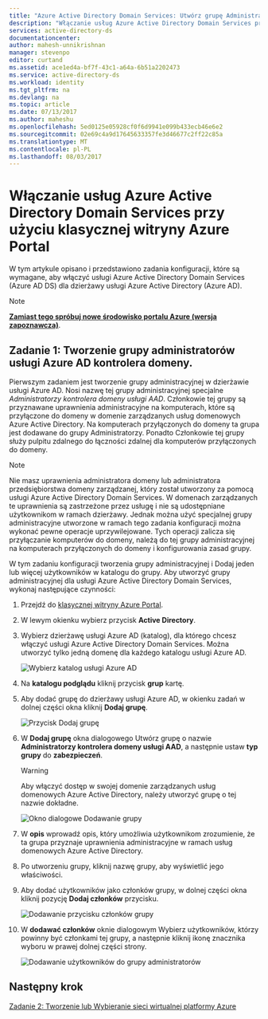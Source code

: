 ```yaml
---
title: "Azure Active Directory Domain Services: Utwórz grupę Administratorzy kontrolerów domeny usługi Azure AD | Dokumentacja firmy Microsoft"
description: "Włączanie usług Azure Active Directory Domain Services przy użyciu klasycznej witryny Azure Portal"
services: active-directory-ds
documentationcenter: 
author: mahesh-unnikrishnan
manager: stevenpo
editor: curtand
ms.assetid: ace1ed4a-bf7f-43c1-a64a-6b51a2202473
ms.service: active-directory-ds
ms.workload: identity
ms.tgt_pltfrm: na
ms.devlang: na
ms.topic: article
ms.date: 07/13/2017
ms.author: maheshu
ms.openlocfilehash: 5ed0125e05928cf0f6d9941e099b433ecb46e6e2
ms.sourcegitcommit: 02e69c4a9d17645633357fe3d46677c2ff22c85a
ms.translationtype: MT
ms.contentlocale: pl-PL
ms.lasthandoff: 08/03/2017
---
```

# <a name="enable-azure-active-directory-domain-services-using-the-azure-classic-portal"></a>Włączanie usług Azure Active Directory Domain Services przy użyciu klasycznej witryny Azure Portal
W tym artykule opisano i przedstawiono zadania konfiguracji, które są wymagane, aby włączyć usługi Azure Active Directory Domain Services (Azure AD DS) dla dzierżawy usługi Azure Active Directory (Azure AD).

> [!NOTE]
> [**Zamiast tego spróbuj nowe środowisko portalu Azure (wersja zapoznawcza)**](active-directory-ds-getting-started.md). 
>

## <a name="task-1-create-the-azure-ad-dc-administrators-group"></a>Zadanie 1: Tworzenie grupy administratorów usługi Azure AD kontrolera domeny.
Pierwszym zadaniem jest tworzenie grupy administracyjnej w dzierżawie usługi Azure AD. Nosi nazwę tej grupy administracyjnej specjalne *Administratorzy kontrolera domeny usługi AAD*. Członkowie tej grupy są przyznawane uprawnienia administracyjne na komputerach, które są przyłączone do domeny w domenie zarządzanych usług domenowych Azure Active Directory. Na komputerach przyłączonych do domeny ta grupa jest dodawane do grupy Administratorzy. Ponadto Członkowie tej grupy służy pulpitu zdalnego do łączności zdalnej dla komputerów przyłączonych do domeny.  

> [!NOTE]
> Nie masz uprawnienia administratora domeny lub administratora przedsiębiorstwa domeny zarządzanej, który został utworzony za pomocą usługi Azure Active Directory Domain Services. W domenach zarządzanych te uprawnienia są zastrzeżone przez usługę i nie są udostępniane użytkownikom w ramach dzierżawy. Jednak można użyć specjalnej grupy administracyjne utworzone w ramach tego zadania konfiguracji można wykonać pewne operacje uprzywilejowane. Tych operacji zalicza się przyłączanie komputerów do domeny, należą do tej grupy administracyjnej na komputerach przyłączonych do domeny i konfigurowania zasad grupy.
>

W tym zadaniu konfiguracji tworzenia grupy administracyjnej i Dodaj jeden lub więcej użytkowników w katalogu do grupy. Aby utworzyć grupy administracyjnej dla usługi Azure Active Directory Domain Services, wykonaj następujące czynności:

1. Przejdź do [klasycznej witryny Azure Portal](https://manage.windowsazure.com).
2. W lewym okienku wybierz przycisk **Active Directory**.
3. Wybierz dzierżawę usługi Azure AD (katalog), dla którego chcesz włączyć usługi Azure Active Directory Domain Services. Można utworzyć tylko jedną domenę dla każdego katalogu usługi Azure AD.

    ![Wybierz katalog usługi Azure AD](./media/active-directory-domain-services-getting-started/select-aad-directory.png)
4. Na **katalogu podglądu** kliknij przycisk **grup** kartę.
5. Aby dodać grupę do dzierżawy usługi Azure AD, w okienku zadań w dolnej części okna kliknij **Dodaj grupę**.

    ![Przycisk Dodaj grupę](./media/active-directory-domain-services-getting-started/add-group-button.png)
6. W **Dodaj grupę** okna dialogowego Utwórz grupę o nazwie **Administratorzy kontrolera domeny usługi AAD**, a następnie ustaw **typ grupy** do **zabezpieczeń**.

   > [!WARNING]
   > Aby włączyć dostęp w swojej domenie zarządzanych usług domenowych Azure Active Directory, należy utworzyć grupę o tej nazwie dokładne.
   >
   >

    ![Okno dialogowe Dodawanie grupy](./media/active-directory-domain-services-getting-started/create-admin-group.png)
7. W **opis** wprowadź opis, który umożliwia użytkownikom zrozumienie, że ta grupa przyznaje uprawnienia administracyjne w ramach usług domenowych Azure Active Directory.
8. Po utworzeniu grupy, kliknij nazwę grupy, aby wyświetlić jego właściwości.
9. Aby dodać użytkowników jako członków grupy, w dolnej części okna kliknij pozycję **Dodaj członków** przycisku.

    ![Dodawanie przycisku członków grupy](./media/active-directory-domain-services-getting-started/add-group-members-button.png)
10. W **dodawać członków** oknie dialogowym Wybierz użytkowników, którzy powinny być członkami tej grupy, a następnie kliknij ikonę znacznika wyboru w prawej dolnej części strony.

    ![Dodawanie użytkowników do grupy administratorów](./media/active-directory-domain-services-getting-started/add-group-members.png)


## <a name="next-step"></a>Następny krok
[Zadanie 2: Tworzenie lub Wybieranie sieci wirtualnej platformy Azure](active-directory-ds-getting-started-vnet.md)
